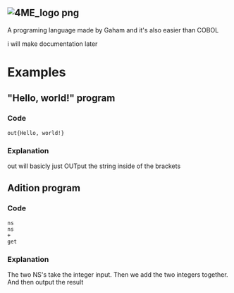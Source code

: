 ![4ME_logo png](https://github.com/Thevitebsk/4me/assets/155390134/07594789-55eb-4dab-bdac-243bf111f305)
----
A programing language made by Gaham and it's also easier than COBOL

i will make documentation later

# Examples
## "Hello, world!" program
### Code
```
out{Hello, world!}
```
### Explanation
out will basicly just OUTput the string inside of the brackets
## Adition program
### Code
```
ns
ns
+
get
```
### Explanation
The two NS's take the integer input. Then we add the two integers together. And then output the result
